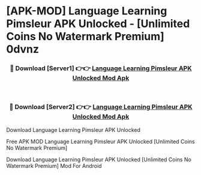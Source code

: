 # [APK-MOD] Language Learning Pimsleur APK Unlocked - [Unlimited Coins No Watermark Premium] 0dvnz



<div align="center">
<h3>🔴 Download [Server1] 👉👉 <a href="https://momento.my/?title=Language_Learning_Pimsleur_APK_Unlocked">Language Learning Pimsleur APK Unlocked Mod Apk</a></h3><br>

<h3>🔴 Download [Server2] 👉👉 <a href="https://momento.my/?title=Language_Learning_Pimsleur_APK_Unlocked">Language Learning Pimsleur APK Unlocked Mod Apk</a></h3>
</div>



Download Language Learning Pimsleur APK Unlocked 

Free APK MOD Language Learning Pimsleur APK Unlocked [Unlimited Coins No Watermark Premium]

Download Language Learning Pimsleur APK Unlocked [Unlimited Coins No Watermark Premium] Mod For Android
